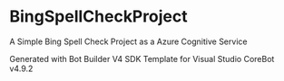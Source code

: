 # BingSpellCheckProject
A Simple Bing Spell Check Project as a Azure Cognitive Service

Generated with Bot Builder V4 SDK Template for Visual Studio CoreBot v4.9.2
